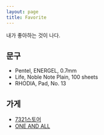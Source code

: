 ```yaml
---
layout: page
title: Favorite
---
```


<p class="message">
내가 좋아하는 것이 나다.
</p>

## 문구
* Pentel, ENERGEL, 0.7mm
* Life, Noble Note Plain, 100 sheets
* RHODIA, Pad, No. 13

## 가게
* [7321스토어](http://7321store.com)
* [ONE AND ALL](http://oneand-all.com/)
